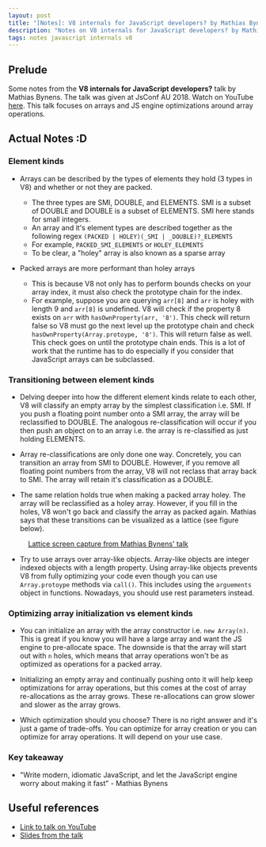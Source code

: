 ```yaml
---
layout: post
title: "[Notes]: V8 internals for JavaScript developers? by Mathias Bynens"
description: "Notes on V8 internals for JavaScript developers? by Mathias Bynens"
tags: notes javascript internals v8
---
```


## Prelude

Some notes from the **V8 internals for JavaScript developers?** talk by Mathias Bynens. The talk
was given at JsConf AU 2018. Watch on YouTube [here](https://www.youtube.com/watch?v=m9cTaYI95Zc).
This talk focuses on arrays and JS engine optimizations around array operations.

## Actual Notes :D

### Element kinds

- Arrays can be described by the types of elements they hold (3 types in V8) and whether or not
  they are packed.
  - The three types are SMI, DOUBLE, and ELEMENTS. SMI is a subset of DOUBLE and DOUBLE is a subset
    of ELEMENTS. SMI here stands for small integers.
  - An array and it's element types are described together as the following regex
    `(PACKED | HOLEY)(_SMI | _DOUBLE)?_ELEMENTS`
  - For example, `PACKED_SMI_ELEMENTS` or `HOLEY_ELEMENTS`
  - To be clear, a "holey" array is also known as a sparse array

- Packed arrays are more performant than holey arrays
  - This is because V8 not only has to perform bounds checks on your array index, it must also
    check the prototype chain for the index.
  - For example, suppose you are querying `arr[8]` and `arr` is holey with length 9 and `arr[8]` is
    undefined. V8 will check if the property 8 exists on `arr` with `hasOwnProperty(arr, '8')`.
    This check will return false so V8 must go the next level up the prototype chain and check
    `hasOwnProperty(Array.protoype, '8')`. This will return false as well. This check goes on until
    the prototype chain ends. This is a lot of work that the runtime has to do especially if you
    consider that JavaScript arrays can be subclassed.

### Transitioning between element kinds

- Delving deeper into how the different element kinds relate to each other, V8 will classify an
  empty array by the simplest classification i.e. SMI. If you push a floating point number onto a
  SMI array, the array will be reclassified to DOUBLE. The analogous re-classification will occur
  if you then push an object on to an array i.e. the array is re-classified as just holding
  ELEMENTS.

- Array re-classifications are only done one way. Concretely, you can transition an array from SMI
  to DOUBLE. However, if you remove all floating point numbers from the array, V8 will not reclass
  that array back to SMI. The array will retain it's classification as a DOUBLE.

- The same relation holds true when making a packed array holey. The array will be reclassified as
  a holey array. However, if you fill in the holes, V8 won't go back and classify the array as
  packed again. Mathias says that these transitions can be visualized as a lattice (see figure
  below).

<figure>
    <a href="https://www.youtube.com/watch?v=m9cTaYI95Zc">
      <img src="{{site.url}}/images/mathias-bynens-V8-lattice.png" alt="">
    </a>
    <figcaption>
      <a
        href="https://www.youtube.com/watch?v=m9cTaYI95Zc"
        title="Lattice screen capture from Mathias Bynens' talk"
      >
        Lattice screen capture from Mathias Bynens' talk
      </a>
    </figcaption>
  </figure>

- Try to use arrays over array-like objects. Array-like objects are integer indexed objects with a
  length property. Using array-like objects prevents V8 from fully optimizing your code even though
  you can use `Array.protoype` methods via `call()`. This includes using the `arguements` object in
  functions. Nowadays, you should use rest parameters instead.

### Optimizing array initialization vs element kinds

- You can initialize an array with the array constructor i.e. `new Array(n)`. This is great if you
  know you will have a large array and want the JS engine to pre-allocate space. The downside is
  that the array will start out with `n` holes, which means that array operations won't be as
  optimized as operations for a packed array.

- Initializing an empty array and continually pushing onto it will help keep optimizations for
  array operations, but this comes at the cost of array re-allocations as the array grows. These
  re-allocations can grow slower and slower as the array grows.

- Which optimization should you choose? There is no right answer and it's just a game of
  trade-offs. You can optimize for array creation or you can optimize for array operations. It will
  depend on your use case.

### Key takeaway

- "Write modern, idiomatic JavaScript, and let the JavaScript engine worry about making it fast" -
  Mathias Bynens

## Useful references

- [Link to talk on YouTube](https://www.youtube.com/watch?v=m9cTaYI95Zc)
- [Slides from the talk](https://slidr.io/mathiasbynens/v8-internals-for-javascript-developers#1)